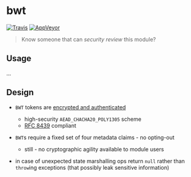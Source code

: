 # bwt

[![Travis](http://img.shields.io/travis/chiefbiiko/bwt.svg?style=flat)](http://travis-ci.org/chiefbiiko/bwt) [![AppVeyor](https://ci.appveyor.com/api/projects/status/github/chiefbiiko/bwt?branch=master&svg=true)](https://ci.appveyor.com/project/chiefbiiko/bwt)

> Know someone that can *security review* this module?

## Usage

...

## Design

- `BWT` tokens are [encrypted and authenticated](https://en.wikipedia.org/wiki/Authenticated_encryption)
  - high-security `AEAD_CHACHA20_POLY1305` scheme
  - [RFC 8439](https://tools.ietf.org/html/rfc8439) compliant

  
- `BWT`s require a fixed set of four metadata claims - no opting-out
  - still - no cryptographic agility available to module users

- in case of unexpected state marshalling ops return `null` rather than `throw`ing exceptions (that possibly leak sensitive information)
